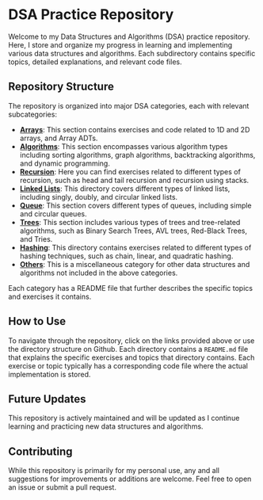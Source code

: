 # DSA Practice Repository

Welcome to my Data Structures and Algorithms (DSA) practice repository. Here, I store and organize my progress in learning and implementing various data structures and algorithms. Each subdirectory contains specific topics, detailed explanations, and relevant code files.

## Repository Structure

The repository is organized into major DSA categories, each with relevant subcategories:

* **[Arrays](./Arrays/README.md)**: This section contains exercises and code related to 1D and 2D arrays, and Array ADTs.
* **[Algorithms](./Algorithms/README.md)**: This section encompasses various algorithm types including sorting algorithms, graph algorithms, backtracking algorithms, and dynamic programming.
* **[Recursion](./Recursion/README.md)**: Here you can find exercises related to different types of recursion, such as head and tail recursion and recursion using stacks.
* **[Linked Lists](./Linked-Lists/README.md)**: This directory covers different types of linked lists, including singly, doubly, and circular linked lists.
* **[Queue](./Queue/README.md)**: This section covers different types of queues, including simple and circular queues.
* **[Trees](./Trees/README.md)**: This section includes various types of trees and tree-related algorithms, such as Binary Search Trees, AVL trees, Red-Black Trees, and Tries.
* **[Hashing](./Hashing/README.md)**: This directory contains exercises related to different types of hashing techniques, such as chain, linear, and quadratic hashing.
* **[Others](./Others/README.md)**: This is a miscellaneous category for other data structures and algorithms not included in the above categories.

Each category has a README file that further describes the specific topics and exercises it contains.

## How to Use

To navigate through the repository, click on the links provided above or use the directory structure on Github. Each directory contains a `README.md` file that explains the specific exercises and topics that directory contains. Each exercise or topic typically has a corresponding code file where the actual implementation is stored.

## Future Updates

This repository is actively maintained and will be updated as I continue learning and practicing new data structures and algorithms. 

## Contributing

While this repository is primarily for my personal use, any and all suggestions for improvements or additions are welcome. Feel free to open an issue or submit a pull request.

